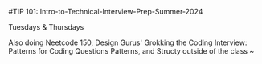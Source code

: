 #TIP 101: Intro-to-Technical-Interview-Prep-Summer-2024

Tuesdays & Thursdays 

Also doing Neetcode 150, Design Gurus' Grokking the Coding Interview: Patterns for Coding Questions Patterns, and Structy outside of the class ~
